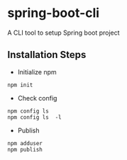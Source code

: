# spring-boot-cli
A CLI tool to setup Spring boot project

Installation Steps
------------------
* Initialize npm 

```
npm init
```

* Check config

```
npm config ls 
npm config ls  -l
```

* Publish 

```
npm adduser
npm publish
```




